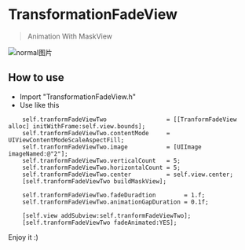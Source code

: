 # TransformationFadeView

> Animation With MaskView

![normal图片](/demo.gif) 

## How to use

* Import "TransformationFadeView.h"
* Use like this

```
    self.tranformFadeViewTwo                 = [[TranformFadeView alloc] initWithFrame:self.view.bounds];
    self.tranformFadeViewTwo.contentMode     = UIViewContentModeScaleAspectFill;
    self.tranformFadeViewTwo.image           = [UIImage imageNamed:@"2"];
    self.tranformFadeViewTwo.verticalCount   = 5;
    self.tranformFadeViewTwo.horizontalCount = 5;
    self.tranformFadeViewTwo.center          = self.view.center;
    [self.tranformFadeViewTwo buildMaskView];
    
    self.tranformFadeViewTwo.fadeDuradtion        = 1.f;
    self.tranformFadeViewTwo.animationGapDuration = 0.1f;
    
    [self.view addSubview:self.tranformFadeViewTwo];
    [self.tranformFadeViewTwo fadeAnimated:YES];

```

Enjoy it :)
